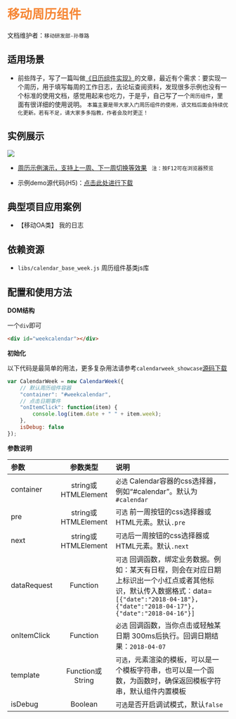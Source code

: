 
# <font color="#F68736" face="微软雅黑">移动周历组件</font>

文档维护者：`移动研发部-孙尊路 `

## 适用场景

- 前些阵子，写了一篇叫做[《日历组件实现》](https://github.com/sunzunlu/MobileCalendar)的文章，最近有个需求：要实现一个周历，用于填写每周的工作日志，去论坛查阅资料，发现很多示例也没有一个标准的使用文档，感觉用起来也吃力，于是乎，自己写了一个`周历组件`，里面有很详细的使用说明。 `本篇主要是带大家入门周历组件的使用，该文档后面会持续优化更新。若有不足，请大家多多指教，作者会及时更正！`


## 实例展示
![](assets/005/20180422-2b9f3f34.gif)  



- [周历示例演示，支持上一周、下一周切换等效果](http://app.epoint.com.cn/test/H5/Attaches/%E5%91%A8%E5%8E%86%E7%BB%84%E4%BB%B6/calendarweek_showcase/calendarweek_showcase.html) ` 注：按F12可在浏览器预览`

- 示例demo源代码(H5)：[点击此处进行下载](https://github.com/sunzunlu/MobileWeekCalendar)


## 典型项目应用案例

- 【移动OA类】 我的日志

## 依赖资源

- `libs/calendar_base_week.js` 周历组件基类js库

## 配置和使用方法

__DOM结构__

一个`div`即可

```html
<div id="weekcalendar"></div>
```

__初始化__

以下代码是最简单的用法，更多复杂用法请参考`calendarweek_showcase`[源码下载](https://github.com/sunzunlu/MobileWeekCalendar)

```js
var CalendarWeek = new CalendarWeek({
    // 默认周历组件容器
    "container": "#weekcalendar",
    // 点击日期事件
    "onItemClick": function(item) {
        console.log(item.date + " " + item.week);
    },
    isDebug: false
});
```

__参数说明__

| 参数 | 参数类型  | 说明  |
| :------------- |:-------------:|:-------------|
| container | string或HTMLElement | `必选` Calendar容器的css选择器，例如“#calendar”。默认为`#calendar` |
| pre |   string或HTMLElement  | `可选` 前一周按钮的css选择器或HTML元素。默认`.pre`  |
| next |  string或HTMLElement  | `可选`后一周按钮的css选择器或HTML元素。默认`.next`  |
| dataRequest | Function | `可选` 回调函数，绑定业务数据。例如：某天有日程，则会在对应日期上标识出一个小红点或者其他标识，默认传入数据格式：data=`[{"date":"2018-04-18"},{"date":"2018-04-17"},{"date":"2018-04-16"}]`  |
| onItemClick | Function | `必选` 回调函数，当你点击或轻触某日期 300ms后执行。回调日期结果：`2018-04-07` |
| template | Function或String | `可选`，元素渲染的模板，可以是一个模板字符串，也可以是一个函数，为函数时，确保返回模板字符串，默认组件内置模板 |
| isDebug | Boolean | `可选`是否开启调试模式，默认`false` |
